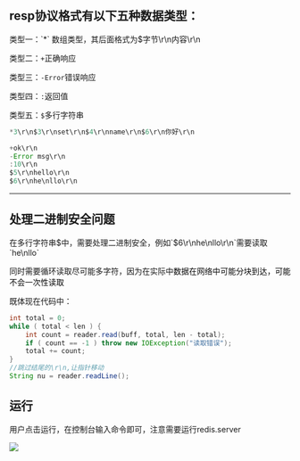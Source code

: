 <h2 id="UljAQ">resp协议格式有以下五种数据类型：</h2>
类型一：`*` 数组类型，其后面格式为$字节\r\n内容\r\n

类型二：`+`正确响应

类型三：`-Error`错误响应

类型四：`:`返回值

类型五：`$`多行字符串

```java
*3\r\n$3\r\nset\r\n$4\r\nname\r\n$6\r\n你好\r\n

+ok\r\n
-Error msg\r\n
:10\r\n
$5\r\nhello\r\n
$6\r\nhe\nllo\r\n
```



---

<h2 id="Gd75m">处理二进制安全问题</h2>
在多行字符串$中，需要处理二进制安全，例如`$6\r\nhe\nllo\r\n`需要读取`he\nllo`

同时需要循环读取尽可能多字符，因为在实际中<font style="color:#080808;background-color:#ffffff;">数据在网络中可能分块到达，可能不会一次性读取</font>

既体现在代码中：

```java
int total = 0;
while ( total < len ) {
    int count = reader.read(buff, total, len - total);
    if ( count == -1 ) throw new IOException("读取错误");
    total += count;
}
//跳过结尾的\r\n,让指针移动
String nu = reader.readLine();
```





<h2 id="fkYCY">运行</h2>
用户点击运行，在控制台输入命令即可，注意需要运行redis.server

![](https://cdn.nlark.com/yuque/0/2025/png/40910320/1741870854291-a22308a5-49a1-4f66-a0e1-4e9a163a007f.png)

